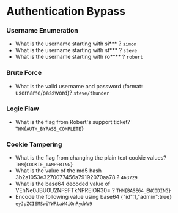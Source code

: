 # Authentication Bypass

### Username Enumeration
- What is the username starting with si*** ? `simon`<br />
- What is the username starting with st*** ? `steve`<br />
- What is the username starting with ro**** ? `robert`<br />

### Brute Force
- What is the valid username and password (format: username/password)? `steve/thunder`<br />

### Logic Flaw
- What is the flag from Robert's support ticket? `THM{AUTH_BYPASS_COMPLETE}`<br />

### Cookie Tampering
- What is the flag from changing the plain text cookie values? `THM{COOKIE_TAMPERING}`<br />
- What is the value of the md5 hash 3b2a1053e3270077456a79192070aa78 ? `463729`<br />
- What is the base64 decoded value of VEhNe0JBU0U2NF9FTkNPRElOR30= ? `THM{BASE64_ENCODING}`<br />
- Encode the following value using base64 {"id":1,"admin":true} `eyJpZCI6MSwiYWRtaW4iOnRydWV9`<br />
